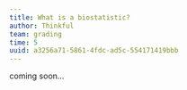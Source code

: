 ```yaml
---
title: What is a biostatistic?
author: Thinkful
team: grading
time: 5
uuid: a3256a71-5861-4fdc-ad5c-554171419bbb
---
```


coming soon...
